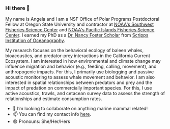 ### Hi there 👋

My name is Angela and I am a NSF Office of Polar Programs Postdoctoral Fellow at Oregon State University and contractor at [NOAA's Southwest Fisheries Science Center](https://www.fisheries.noaa.gov/about/southwest-fisheries-science-center) and [NOAA's Pacific Islands Fisheries Science Center](https://www.fisheries.noaa.gov/about/pacific-islands-fisheries-science-center). I earned my PhD as a [Dr. Nancy Foster Scholar](https://fosterscholars.noaa.gov/) from [Scripps Institution of Oceanography](https://scripps.ucsd.edu/).

My research focuses on the behavioral ecology of baleen whales, bioacoustics, and predator-prey interactions in the California Current Ecosystem. I am interested in how environmental and climate change may influence migration and behavior (e.g., feeding, calling, movement), and anthropogenic impacts. For this, I primarily use biologging and passive acoustic monitoring to assess whale movement and behavior. I am also interested in spatial relationships between predators and prey and the impact of predation on commercially important species. For this, I use active acoustics, trawls, and cetacean survey data to assess the strength of relationships and estimate consumption rates.

- 👯 I’m looking to collaborate on anything marine mammal related! 
- 📫 You can find my contact info [here](https://www.fisheries.noaa.gov/contact/angela-szesciorka).
- 😄 Pronouns: She/Her/Hers


<!--
**azorka/azorka** is a ✨ _special_ ✨ repository because its `README.md` (this file) appears on your GitHub profile.

- 👯 I’m looking to collaborate on anything marine mammal related! 
- 🤔 I’m looking for help with ...
- 💬 Ask me about ...
- 📫 You can find my contact info here.
- 😄 Pronouns: She/Her/Hers
- 
-->
